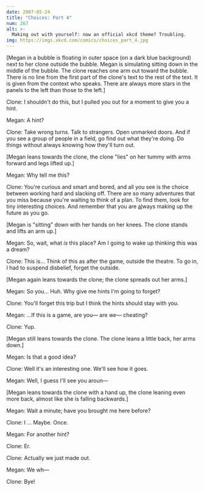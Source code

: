 ```yaml
---
date: 2007-05-24
title: "Choices: Part 4"
num: 267
alt: >-
  Making out with yourself: now an official xkcd theme? Troubling.
img: https://imgs.xkcd.com/comics/choices_part_4.jpg
---
```

[Megan in a bubble is floating in outer space (on a dark blue background) next to her clone outside the bubble. Megan is simulating sitting down in the middle of the bubble. The clone reaches one arm out toward the bubble. There is no line from the first part of the clone's text to the rest of the text. It is given from the context who speaks. There are always more stars in the panels to the left than those to the left.]

Clone: I shouldn't do this, but I pulled you out for a moment to give you a hint.

Megan: A hint?

Clone: Take wrong turns. Talk to strangers. Open unmarked doors. And if you see a group of people in a field, go find out what they're doing. Do things without always knowing how they'll turn out.

[Megan leans towards the clone, the clone "lies" on her tummy with arms forward and legs lifted up.]

Megan: Why tell me this?

Clone: You're curious and smart and bored, and all you see is the choice between working hard and slacking off. There are so many adventures that you miss because you're waiting to think of a plan. To find them, look for tiny interesting choices. And remember that you are <u>al</u>ways making up the future as you go.

[Megan is "sitting" down with her hands on her knees. The clone stands and lifts an arm up.]

Megan: So, wait, what *is* this place? Am I going to wake up thinking this was a dream?

Clone: This is... Think of this as after the game, outside the theatre. To go in, I had to suspend disbelief, forget the outside.

[Megan again leans towards the clone; the clone spreads out her arms.]

Megan: So you... Huh. Why give me hints I'm going to forget?

Clone: You'll forget this trip but I think the hints should stay with you.

Megan: ...If this is a game, are you— are *we*— cheating?

Clone: Yup.

[Megan still leans towards the clone. The clone leans a little back, her arms down.]

Megan: Is that a good idea?

Clone: Well it's an interesting one.  We'll see how it goes.

Megan: Well, I guess I'll see you aroun—

[Megan leans towards the clone with a hand up, the clone leaning even more back, almost like she is falling backwards.]

Megan: Wait a minute; have you brought me here before?

Clone: I ... Maybe. Once.

Megan: For another hint?

Clone: Er.

Clone: Actually we just made out.

Megan: We wh—

Clone: Bye!